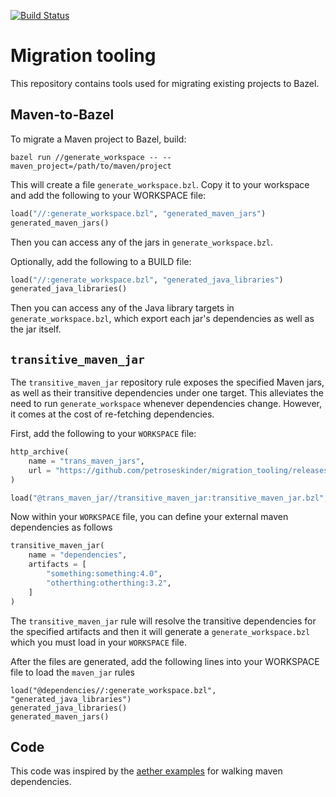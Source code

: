[![Build Status](http://ci.bazel.io/buildStatus/icon?job=migration-tooling)](http://ci.bazel.io/job/migration-tooling)

# Migration tooling

This repository contains tools used for migrating existing projects to Bazel.

## Maven-to-Bazel

To migrate a Maven project to Bazel, build:

```
bazel run //generate_workspace -- --maven_project=/path/to/maven/project
```

This will create a file `generate_workspace.bzl`. Copy it to your workspace
and add the following to your WORKSPACE file:

``` python
load("//:generate_workspace.bzl", "generated_maven_jars")
generated_maven_jars()
```

Then you can access any of the jars in `generate_workspace.bzl`.

Optionally, add the following to a BUILD file:

``` python
load("//:generate_workspace.bzl", "generated_java_libraries")
generated_java_libraries()
```

Then you can access any of the Java library targets in `generate_workspace.bzl`,
which export each jar's dependencies as well as the jar itself.

## `transitive_maven_jar` 

The `transitive_maven_jar` repository rule exposes the specified Maven jars, as well
as their transitive dependencies under one target. This alleviates the need to run
`generate_workspace` whenever dependencies change. However, it comes at the cost of
re-fetching dependencies.

First, add the following to your `WORKSPACE` file: 

```python
http_archive(
	name = "trans_maven_jars",
	url = "https://github.com/petroseskinder/migration_tooling/releases/download/test/generate_workspace_deploy.jar",
)

load("@trans_maven_jar//transitive_maven_jar:transitive_maven_jar.bzl", "transitive_maven_jar")

```

Now within your `WORKSPACE` file, you can define your external maven dependencies as follows

```python
transitive_maven_jar(
	name = "dependencies",
	artifacts = [
		"something:something:4.0",
		"otherthing:otherthing:3.2",
	]
)
```
The `transitive_maven_jar` rule will resolve the transitive dependencies for the
specified artifacts and then it will generate a `generate_workspace.bzl` which
you must load in your `WORKSPACE` file.

After the files are generated, add the following lines into your WORKSPACE file to load the `maven_jar` rules

```
load("@dependencies//:generate_workspace.bzl", "generated_java_libraries")
generated_java_libraries()
generated_maven_jars()
```

## Code
This code was inspired by the [aether examples](https://github.com/eclipse/aether-demo/blob/322fa556494335faaf3ad3b7dbe8f89aaaf6222d/aether-demo-snippets/src/main/java/org/eclipse/aether/examples/GetDependencyTree.java) for walking maven dependencies.
